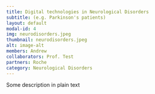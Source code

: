 ```yaml
---
title: Digital technologies in Neurological Disorders
subtitle: (e.g. Parkinson's patients)
layout: default
modal-id: 4
img: neurodisorders.jpeg
thumbnail: neurodisorders.jpeg
alt: image-alt
members: Andrew
collaborators: Prof. Test
partners: Roche
category: Neurological Disorders
---
```


Some description in plain text
